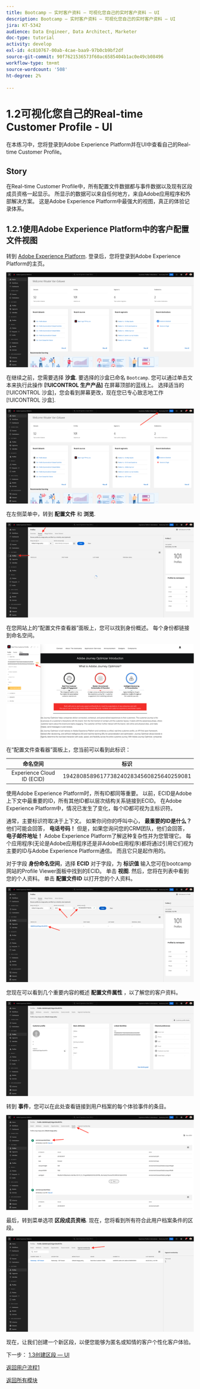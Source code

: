 ```yaml
---
title: Bootcamp — 实时客户资料 — 可视化您自己的实时客户资料 — UI
description: Bootcamp — 实时客户资料 — 可视化您自己的实时客户资料 — UI
jira: KT-5342
audience: Data Engineer, Data Architect, Marketer
doc-type: tutorial
activity: develop
exl-id: 4c810767-00ab-4cae-baa9-97b0cb9bf2df
source-git-commit: 90f7621536573f60ac6585404b1ac0e49cb08496
workflow-type: tm+mt
source-wordcount: '508'
ht-degree: 2%

---
```


# 1.2可视化您自己的Real-time Customer Profile - UI

在本练习中，您将登录到Adobe Experience Platform并在UI中查看自己的Real-time Customer Profile。

## Story

在Real-time Customer Profile中，所有配置文件数据都与事件数据以及现有区段成员资格一起显示。 所显示的数据可以来自任何地方，来自Adobe应用程序和外部解决方案。 这是Adobe Experience Platform中最强大的视图，真正的体验记录体系。

## 1.2.1使用Adobe Experience Platform中的客户配置文件视图

转到 [Adobe Experience Platform](https://experience.adobe.com/platform). 登录后，您将登录到Adobe Experience Platform的主页。

![数据获取](./images/home.png)

在继续之前，您需要选择 **沙盒**. 要选择的沙盒已命名 ``Bootcamp``. 您可以通过单击文本来执行此操作 **[!UICONTROL 生产产品]** 在屏幕顶部的蓝线上。 选择适当的 [!UICONTROL 沙盒]，您会看到屏幕更改，现在您已专心致志地工作 [!UICONTROL 沙盒].

![数据获取](./images/sb1.png)

在左侧菜单中，转到 **配置文件** 和 **浏览**.

![客户配置文件](./images/homemenu.png)

在您网站上的“配置文件查看器”面板上，您可以找到身份概述。 每个身份都链接到命名空间。

![客户配置文件](./images/identities.png)

在“配置文件查看器”面板上，您当前可以看到此标识：

| 命名空间 | 标识 |
|:-------------:| :---------------:|
| Experience Cloud ID (ECID) | 19428085896177382402834560825640259081 |

使用Adobe Experience Platform时，所有ID都同等重要。 以前，ECID是Adobe上下文中最重要的ID，所有其他ID都以层次结构关系链接到ECID。 在Adobe Experience Platform中，情况已发生了变化，每个ID都可视为主标识符。

通常，主要标识符取决于上下文。 如果你问你的呼叫中心， **最重要的ID是什么？** 他们可能会回答， **电话号码！** 但是，如果您询问您的CRM团队，他们会回答， **电子邮件地址！**  Adobe Experience Platform了解这种复杂性并为您管理它。 每个应用程序(无论是Adobe应用程序还是非Adobe应用程序)都将通过引用它们视为主要的ID与Adobe Experience Platform通信。 而且它只是起作用的。

对于字段 **身份命名空间**，选择 **ECID** 对于字段，为 **标识值** 输入您可在bootcamp网站的Profile Viewer面板中找到的ECID。 单击 **视图**. 然后，您将在列表中看到您的个人资料。 单击 **配置文件ID** 以打开您的个人资料。

![客户配置文件](./images/popupecid.png)

您现在可以看到几个重要内容的概述 **配置文件属性** ，以了解您的客户资料。

![客户配置文件](./images/profile.png)

转到 **事件**，您可以在此处查看链接到用户档案的每个体验事件的条目。

![客户配置文件](./images/profileee.png)

最后，转到菜单选项 **区段成员资格**. 现在，您将看到所有符合此用户档案条件的区段。

![客户配置文件](./images/profileseg.png)

现在，让我们创建一个新区段，以便您能够为匿名或知情的客户个性化客户体验。

下一步： [1.3创建区段 — UI](./ex3.md)

[返回用户流程1](./uc1.md)

[返回所有模块](../../overview.md)
